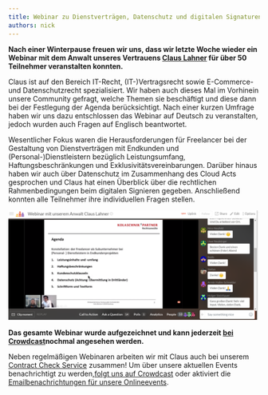 ```yaml
---
title: Webinar zu Dienstverträgen, Datenschutz und digitalen Signaturen
authors: nick
---
```


**Nach einer Winterpause freuen wir uns, dass wir letzte Woche wieder ein Webinar mit dem Anwalt unseres Vertrauens [Claus Lahner](https://www.xing.com/profile/ClausMauricio_Lahner/cv) für über 50 Teilnehmer veranstalten konnten.**

Claus ist auf den Bereich IT-Recht, (IT-)Vertragsrecht sowie E-Commerce- und Datenschutzrecht spezialisiert. Wir haben auch dieses Mal im Vorhinein unsere Community gefragt, welche Themen sie beschäftigt und diese dann bei der Festlegung der Agenda berücksichtigt. Nach einer kurzen Umfrage haben wir uns dazu entschlossen das Webinar auf Deutsch zu veranstalten, jedoch wurden auch Fragen auf Englisch beantwortet.

<!--truncate-->

Wesentlicher Fokus waren die Herausforderungen für Freelancer bei der Gestaltung von Dienstverträgen mit Endkunden und (Personal-)Dienstleistern bezüglich Leistungsumfang, Haftungsbeschränkungen und Exklusivitätsvereinbarungen. Darüber hinaus haben wir auch über Datenschutz im Zusammenhang des Cloud Acts gesprochen und Claus hat einen Überblick über die rechtlichen Rahmenbedingungen beim digitalen Signieren gegeben. Anschließend konnten alle Teilnehmer ihre individuellen Fragen stellen.

![](image.png)

**Das gesamte Webinar wurde aufgezeichnet und kann jederzeit [bei Crowdcast](https://www.crowdcast.io/e/servicecontractfreelancer)nochmal angesehen werden.**

Neben regelmäßigen Webinaren arbeiten wir mit Claus auch bei unserem [Contract Check Service](https://uplink.tech/blog/check-your-recruiter-contracts-with-uplink/) zusammen! Um über unsere aktuellen Events benachrichtigt zu werden,[folgt uns auf Crowdcast](https://www.crowdcast.io/uplink) oder aktiviert die [Emailbenachrichtungen für unsere Onlineevents](https://my.uplink.tech/community/meetups).
